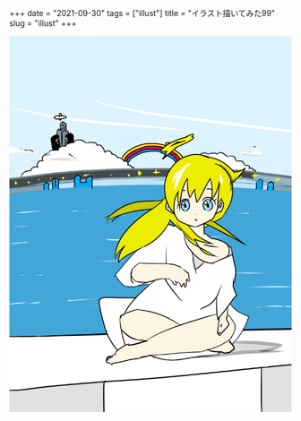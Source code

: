 +++
date = "2021-09-30"
tags = ["illust"]
title = "イラスト描いてみた99"
slug = "illust"
+++

![](/img/yui_99.png)

